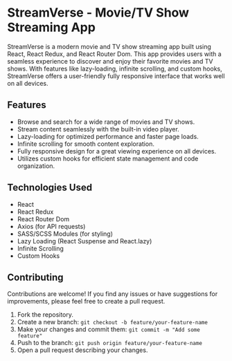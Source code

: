 # StreamVerse - Movie/TV Show Streaming App

StreamVerse is a modern movie and TV show streaming app built using React, React Redux, and React Router Dom. This app provides users with a seamless experience to discover and enjoy their favorite movies and TV shows. With features like lazy-loading, infinite scrolling, and custom hooks, StreamVerse offers a user-friendly fully responsive interface that works well on all devices.

## Features

-   Browse and search for a wide range of movies and TV shows.
-   Stream content seamlessly with the built-in video player.
-   Lazy-loading for optimized performance and faster page loads.
-   Infinite scrolling for smooth content exploration.
-   Fully responsive design for a great viewing experience on all devices.
-   Utilizes custom hooks for efficient state management and code organization.

## Technologies Used

-   React
-   React Redux
-   React Router Dom
-   Axios (for API requests)
-   SASS/SCSS Modules (for styling)
-   Lazy Loading (React Suspense and React.lazy)
-   Infinite Scrolling
-   Custom Hooks

## Contributing

Contributions are welcome! If you find any issues or have suggestions for improvements, please feel free to create a pull request.

1. Fork the repository.
2. Create a new branch: `git checkout -b feature/your-feature-name`
3. Make your changes and commit them: `git commit -m "Add some feature"`
4. Push to the branch: `git push origin feature/your-feature-name`
5. Open a pull request describing your changes.

